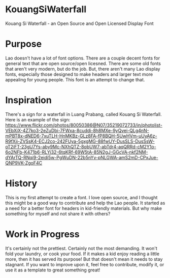 # KouangSiWaterfall
Kouang Si Waterfall - an Open Source and Open Licensed Display Font 

# Purpose
Lao doesn't have a lot of font options. There are a couple decent fonts for general text that are open source/open licesned. There are some old fonts that aren't very modern, but do the job. But, there aren't many Lao display fonts, especially those designed to make headers and larger text more appealing for young people. This font is an attempt to change that.

# Inspiration
There's a sign for a waterfall in Luang Prabang, called Kouang Si Waterfall. Here is an example of the sign:
https://www.flickr.com/photos/80050386@N07/35219072733/in/photolist-VEbXiX-4Z7ko3-2eZuDbi-7FWxa-8cuddi-8h8MXe-9yQvei-QLg4nN-mPBT8x-dNED6-7xuTLH-HnMKBz-GLz8FA-fP8BQH-5UwHVm-uUyA6z-R9fXij-ZVSsK4-ECJ2co-242FUya-5gxgMG-88fwUY-DusSLS-DusSsW-oT2iFT-23gU7Ys-aby9Mc-NXhQTZ-8qbUW7-abTdr4-aqQRRd-cM2Y1o-6o2NFb-K471b6-RLYi32-6tqKRf-69W5tA-85N2gJ-GGcVA-nkf2NM-dYArTQ-RNqi9-2eidi5w-PgWuDN-22b5nYv-pNLGWA-amS2mD-CPxJue-QNP9VK-ZgoF4C

# History
This is my first attempt to create a font. I love open source, and I thought this might be a good way to contribute and help the Lao people. It started as a need for a better font for headers in kid-friendly materials. But why make something for myself and not share it with others?

# Work in Progress
It's certainly not the prettiest. Certainly not the most demanding. It won't fold your laundry, or cook your food. If it makes a kid enjoy reading a little more, then it has served its purpose! But that doesn't mean it needs to stay stagnant. If you want to improve upon it, feel free to contribute, modify it, or use it as a template to great something great!
